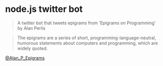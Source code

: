 # node.js twitter bot
>A twitter bot that tweets epigrams from 'Epigrams on Programming' by Alan Perlis 

> The epigrams are a series of short, programming-language-neutral, humorous statements about computers and programming, which are widely quoted.

[@Alan_P_Epigrams](https://twitter.com/Alan_P_Epigrams/)
